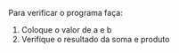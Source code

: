 Para verificar o programa
faça:
1) Coloque o valor de a e b
2) Verifique o resultado da soma e produto